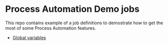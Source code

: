 # Process Automation Demo jobs
This repo contains example of a job definitions to demostrate how to get the most of some Process Automation features.

 - [Global variables](GlobalVariables)
